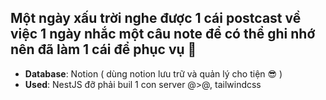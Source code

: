 ## Một ngày xấu trời nghe được 1 cái postcast về việc 1 ngày nhắc một câu note để có thể ghi nhớ nên đã làm 1 cái để phục vụ 🦼

- **Database**: Notion ( dùng notion lưu trữ và quản lý cho tiện 😎 )
- **Used**: NestJS đỡ phải buil 1 con server @>@, tailwindcss
